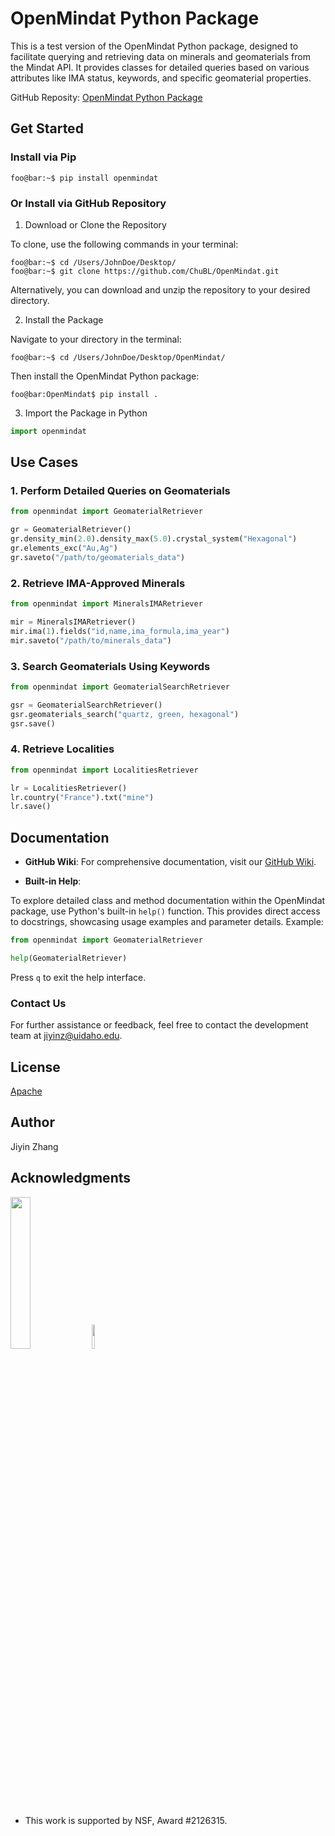 # OpenMindat Python Package

This is a test version of the OpenMindat Python package, designed to facilitate querying and retrieving data on minerals and geomaterials from the Mindat API. It provides classes for detailed queries based on various attributes like IMA status, keywords, and specific geomaterial properties.

GitHub Reposity: [OpenMindat Python Package](https://github.com/ChuBL/OpenMindat)

## Get Started

### Install via Pip

```console
foo@bar:~$ pip install openmindat
```

### Or Install via GitHub Repository

1. Download or Clone the Repository

To clone, use the following commands in your terminal:

```console
foo@bar:~$ cd /Users/JohnDoe/Desktop/
foo@bar:~$ git clone https://github.com/ChuBL/OpenMindat.git
```

Alternatively, you can download and unzip the repository to your desired directory.

2. Install the Package

Navigate to your directory in the terminal:

```console
foo@bar:~$ cd /Users/JohnDoe/Desktop/OpenMindat/
```

Then install the OpenMindat Python package:

```console
foo@bar:OpenMindat$ pip install .
```

3. Import the Package in Python

```python
import openmindat
```

## Use Cases

### 1. Perform Detailed Queries on Geomaterials

```python
from openmindat import GeomaterialRetriever

gr = GeomaterialRetriever()
gr.density_min(2.0).density_max(5.0).crystal_system("Hexagonal")
gr.elements_exc("Au,Ag")
gr.saveto("/path/to/geomaterials_data")
```

### 2. Retrieve IMA-Approved Minerals

```python
from openmindat import MineralsIMARetriever

mir = MineralsIMARetriever()
mir.ima(1).fields("id,name,ima_formula,ima_year")
mir.saveto("/path/to/minerals_data")
```

### 3. Search Geomaterials Using Keywords

```python
from openmindat import GeomaterialSearchRetriever

gsr = GeomaterialSearchRetriever()
gsr.geomaterials_search("quartz, green, hexagonal")
gsr.save()
```

### 4. Retrieve Localities

```python
from openmindat import LocalitiesRetriever

lr = LocalitiesRetriever()
lr.country("France").txt("mine")
lr.save()
```


## Documentation

- **GitHub Wiki**: For comprehensive documentation, visit our [GitHub Wiki](https://github.com/ChuBL/OpenMindat/wiki).

- **Built-in Help**:

To explore detailed class and method documentation within the OpenMindat package, use Python's built-in `help()` function. This provides direct access to docstrings, showcasing usage examples and parameter details. Example:

```python
from openmindat import GeomaterialRetriever

help(GeomaterialRetriever)
```

Press `q` to exit the help interface.


### Contact Us

For further assistance or feedback, feel free to contact the development team at [jiyinz@uidaho.edu](mailto:jiyinz@uidaho.edu).


## License

[Apache](LICENSE)

## Author

Jiyin Zhang

## Acknowledgments

<p float="left">
        <img src="https://github.com/ChuBL/OpenMindat/blob/main/Logo/mindat2017.png?raw=true"  width="25%">
        <img src="https://github.com/ChuBL/OpenMindat/blob/main/Logo/NSF_Official_logo_Low_Res.png?raw=true"  width="10%">
</p>

- This work is supported by NSF, Award #2126315.
